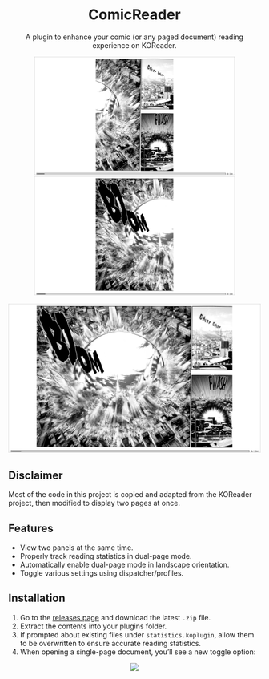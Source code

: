 <div align="center">

# ComicReader

A plugin to enhance your comic (or any paged document) reading experience on
KOReader.

</div>

<div align="center">
  <img src="./docs/static/screenshots/page1.png" width="400"/>
  <img src="./docs/static/screenshots/page2.png" width="400"/>
</div>

![](./docs/static/screenshots/combined-1-2.png)

## Disclaimer

Most of the code in this project is copied and adapted from the KOReader project,
then modified to display two pages at once.

## Features

- View two panels at the same time.
- Properly track reading statistics in dual-page mode.
- Automatically enable dual-page mode in landscape orientation.
- Toggle various settings using dispatcher/profiles.

## Installation

1. Go to the [releases page](https://github.com/OGKevin/comicreader.koplugin/releases/latest)
   and download the latest `.zip` file.
2. Extract the contents into your plugins folder.
3. If prompted about existing files under `statistics.koplugin`,
   allow them to be overwritten to ensure accurate reading statistics.
4. When opening a single-page document, you’ll see a new toggle option:

<div align="center">
   <img src="./docs/statis/screenshots/menu-toggle.png" width="500"/>
</div>
